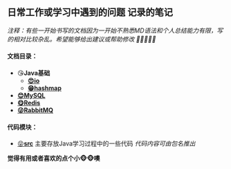 ## 日常工作或学习中遇到的问题 记录的笔记

*注释：有些一开始书写的文档因为一开始不熟悉MD语法和个人总结能力有限，写的相对比较杂乱。希望能够给出建议或帮助修改	🤞🤞🤞🤞🤞*

#### 文档目录：

- 😘**Java基础**
  - **[😍io](/doc/io)**
  - **[😁hashmap](/doc/javabase/hashmap)**
- **[😊MySQL](/doc/mysql)**
- **[😋Redis](/doc/redis/Redis大纲.md)**
- **[😜RabbitMQ](/doc/rabbitmq)**

#### 代码模块：

- [😝**src**](/src) 主要存放Java学习过程中的一些代码 *代码内容可由包名推出*



**觉得有用或者喜欢的点个小🐵🐵噢**